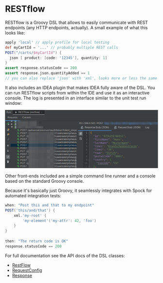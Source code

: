 RESTflow
========

RESTflow is a Groovy DSL that allows to easily communicate with REST
endpoints (any HTTP endpoints, actually). A small example of what this looks
like:

```groovy
apply 'local' // apply profile for local testing
def myCartId = '...' // probably multiple REST calls
POST("/carts/$myCartId") {
  json [ product: [code: '12345'], quantity: 1]
}
assert response.statusCode == 200
assert response.json.quantityAdded == 1
// you can also replace 'json' with 'xml', looks more or less the same
```

It also includes an IDEA plugin that makes IDEA fully aware of the DSL. You
can run RESTflow scripts from within the IDE and use it as an interactive
console. The log is presented in an interface similar to the unit test run
window:

![Screenshot of RESTflow console](doc/restflow-console.png)

Other front-ends included are a simple command line runner and a console
based on the standard Groovy console.

Because it's basically just Groovy, it seamlessly integrates with Spock for
automated integration tests:
 
```groovy
when: "Post this and that to my endpoint"
POST('this/and/that') {
    xml.'my-root' {
        'my-element'('my-attr': 42, 'foo')
    }
}

then: "The return code is OK"
response.statusCode == 200

```

For full documentation see the API docs of the DSL classes:

* [RestFlow](core/src/main/groovy/net/netconomy/tools/restflow/dsl/RestFlow.groovy)
* [RequestConfig](core/src/main/groovy/net/netconomy/tools/restflow/dsl/RequestConfig.groovy)
* [Response](core/src/main/groovy/net/netconomy/tools/restflow/dsl/Response.groovy)
